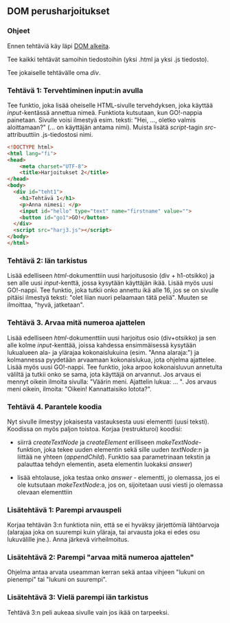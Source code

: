 ## DOM perusharjoitukset

### Ohjeet

Ennen tehtäviä käy läpi [DOM alkeita](./dom.html).

Tee kaikki tehtävät samoihin tiedostoihin (yksi .html ja yksi .js tiedosto).

Tee jokaiselle tehtävälle oma *div*.

### Tehtävä 1: Tervehtiminen input:in avulla

Tee funktio, joka lisää oheiselle HTML-sivulle tervehdyksen, joka käyttää _input_-kentässä annettua nimeä. Funktiota kutsutaan, kun GO!-nappia painetaan. Sivulle voisi ilmestyä esim. teksti: "Hei, ..., oletko valmis aloittamaan?" (... on käyttäjän antama nimi). Muista lisätä *script*-tagin *src*-attribuuttiin .js-tiedostosi nimi.

```html
<!DOCTYPE html>
<html lang="fi">
<head>
    <meta charset="UTF-8">
    <title>Harjoitukset 2</title>
</head>
<body>
  <div id="teht1">
    <h1>Tehtävä 1</h1>
    <p>Anna nimesi: </p>
    <input id="hello" type="text" name="firstname" value="">
    <button id="go1">GO!</button>
  </div>
  <script src="harj3.js"></script>
</body>
</html>
```

### Tehtävä 2: Iän tarkistus

Lisää edelliseen _html_-dokumenttiin uusi harjoitusosio (div + h1-otsikko) ja sen alle uusi _input_-kenttä, jossa kysytään käyttäjän ikää. Lisää myös uusi GO!-nappi. Tee funktio, joka tutkii onko annettu ikä alle 16, jos se on sivulle pitäisi ilmestyä teksti: "olet liian nuori pelaamaan tätä peliä". Muuten se ilmoittaa, "hyvä, jatketaan".

### Tehtävä 3. Arvaa mitä numeroa ajattelen

Lisää edelliseen _html_-dokumenttiin uusi harjoitus osio (div+otsikko) ja sen alle kolme _input_-kenttää, joissa kahdessa ensimmäisessä kysytään lukualueen ala- ja ylärajaa kokonaislukuina (esim. "Anna alaraja:") ja kolmannessa pyydetään arvaamaan kokonaislukua, jota ohjelma ajattelee. Lisää myös uusi GO!-nappi. Tee funktio, joka arpoo kokonaisluvun annetulta väliltä ja tutkii onko se sama, jota käyttäjä on arvannut. Jos arvaus ei mennyt oikein ilmoita sivulla: "Väärin meni. Ajattelin lukua: ... ". Jos arvaus meni oikein, ilmoita: "Oikein! Kannattaisiko lotota?".

### Tehtävä 4. Parantele koodia

Nyt sivulle ilmestyy jokaisesta vastauksesta uusi elementti (uusi teksti). Koodissa on myös paljon toistoa. Korjaa (restrukturoi) koodisi:

- siirrä *createTextNode* ja *createElement* erilliseen *makeTextNode*-funktion, joka tekee uuden elementin sekä sille uuden *textNode*:n ja liittää ne yhteen (*appendChild*). Funktio saa parametrinaan tekstin ja palauttaa tehdyn elementin, aseta elementin luokaksi *answer*)

- lisää ehtolause, joka testaa onko *answer* - elementti, jo olemassa, jos ei ole kutsutaan *makeTextNode*:a, jos on, sijoitetaan uusi viesti jo olemassa olevaan elementtiin  

### Lisätehtävä 1: Parempi arvauspeli

Korjaa tehtävän 3:n funktiota niin, että se ei hyväksy järjettömiä lähtöarvoja (alarajaa joka on suurempi kuin yläraja, tai arvausta joka ei edes osu lukuvälille jne.). Anna järkevä virheilmoitus.

### Lisätehtävä 2: Parempi "arvaa mitä numeroa ajattelen"

Ohjelma antaa arvata useamman kerran sekä antaa vihjeen "lukuni on pienempi" tai "lukuni on suurempi".

### Lisätehtävä 3: Vielä parempi iän tarkistus

Tehtävä 3:n peli aukeaa sivulle vain jos ikää on tarpeeksi.
